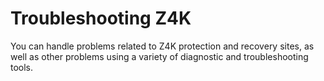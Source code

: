 # Troubleshooting Z4K

You can handle problems related to Z4K protection and recovery sites, as well as other problems using a variety of diagnostic and troubleshooting tools.
